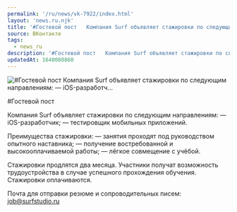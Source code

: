 ```yaml
---
permalink: '/ru/news/vk-7922/index.html'
layout: 'news.ru.njk'
title: '#Гостевой пост   Компания Surf объявляет стажировки по следующим направлениям:  — iOS-разработч…'
source: ВКонтакте
tags:
  - news_ru
description: '#Гостевой пост   Компания Surf объявляет стажировки по следующим направлениям:  — iOS-разработч…'
updatedAt: 1640080860
---
```

![#Гостевой пост   Компания Surf объявляет стажировки по следующим направлениям:  — iOS-разработч…](https://sun9-41.userapi.com/sun9-50/impg/gJCW7fxMmgKFgISLAPp0YJzhhMxt0R50FnAs3A/jBSX6Qd3olY.jpg?size=1280x854&quality=96&sign=afd3b0a6b383ac50a00fae91b6333f8d&c_uniq_tag=ss5YYyNX-DOQ5KRiOwA3JxGiWhJsW1bY9A8sIcRs4l8&type=album)

#Гостевой пост

Компания Surf объявляет стажировки по следующим направлениям:
— iOS-разработчик;
— тестировщик мобильных приложений.

Преимущества стажировки:
— занятия проходят под руководством опытного наставника;
— получение востребованной и высокооплачиваемой работы;
— лёгкое совмещение с учёбой.

Стажировки продлятся два месяца. Участники получат возможность
трудоустройства в случае успешного прохождения обучения. Стажировки оплачиваются.

Почта для отправки резюме и сопроводительных писем: job@surfstudio.ru
